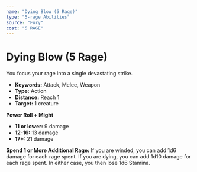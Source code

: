 ```yaml
---
name: "Dying Blow (5 Rage)"
type: "5-rage Abilities"
source: "Fury"
cost: "5 RAGE"
---
```


# Dying Blow (5 Rage)

You focus your rage into a single devastating strike.

- **Keywords:** Attack, Melee, Weapon
- **Type:** Action
- **Distance:** Reach 1
- **Target:** 1 creature

**Power Roll + Might**
- **11 or lower:** 9 damage
- **12-16:** 13 damage
- **17+:** 21 damage

**Spend 1 or More Additional Rage:** If you are winded, you can add 1d6 damage for each rage spent. If you are dying, you can add 1d10 damage for each rage spent. In either case, you then lose 1d6 Stamina.
